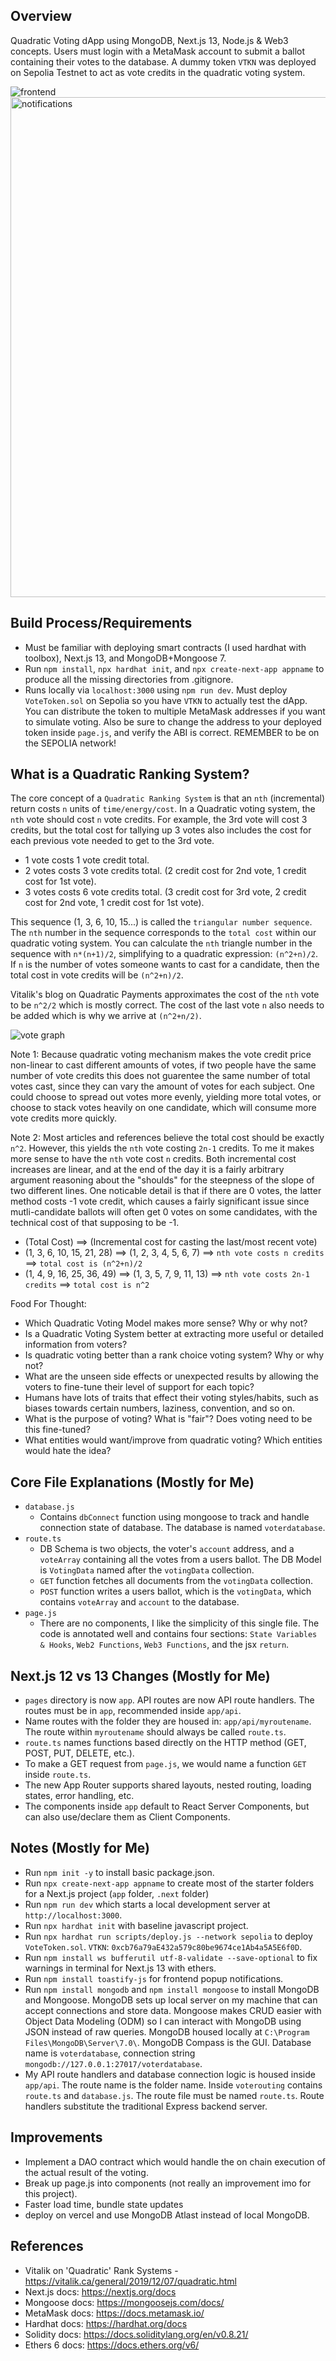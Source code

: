 ## Overview
Quadratic Voting dApp using MongoDB, Next.js 13, Node.js & Web3 concepts. Users must login with a MetaMask account to submit a ballot containing their votes to the database. A dummy token `VTKN` was deployed on Sepolia Testnet to act as vote credits in the quadratic voting system. 

![frontend](public/frontendvisual.png)
<img src="public/notifications.png" alt="notifications" width="800" />


## Build Process/Requirements
- Must be familiar with deploying smart contracts (I used hardhat with toolbox), Next.js 13, and MongoDB+Mongoose 7.
- Run `npm install`, `npx hardhat init`, and `npx create-next-app appname` to produce all the missing directories from .gitignore.
- Runs locally via `localhost:3000` using `npm run dev`. Must deploy `VoteToken.sol` on Sepolia so you have `VTKN` to actually test the dApp. You can distribute the token to multiple MetaMask addresses if you want to simulate voting. Also be sure to change the address to your deployed token inside `page.js`, and verify the ABI is correct. REMEMBER to be on the SEPOLIA network!


## What is a Quadratic Ranking System?
The core concept of a `Quadratic Ranking System` is that an `nth` (incremental) return costs `n` units of `time/energy/cost`. In a Quadratic voting system, the `nth` vote should cost `n` vote credits. For example, the 3rd vote will cost 3 credits, but the total cost for tallying up 3 votes also includes the cost for each previous vote needed to get to the 3rd vote. 

- 1 vote costs 1 vote credit total.
- 2 votes costs 3 vote credits total. (2 credit cost for 2nd vote, 1 credit cost for 1st vote).
- 3 votes costs 6 vote credits total. (3 credit cost for 3rd vote, 2 credit cost for 2nd vote, 1 credit cost for 1st vote).

This sequence (1, 3, 6, 10, 15...) is called the `triangular number sequence`. The `nth` number in the sequence corresponds to the `total cost` within our quadratic voting system. You can calculate the `nth` triangle number in the sequence with `n*(n+1)/2`, simplifying to a quadratic expression: `(n^2+n)/2`. If `n` is the number of votes someone wants to cast for a candidate, then the total cost in vote credits will be `(n^2+n)/2`. 

Vitalik's blog on Quadratic Payments approximates the cost of the `nth` vote to be `n^2/2` which is mostly correct. The cost of the last vote `n` also needs to be added which is why we arrive at `(n^2+n/2)`.

![vote graph](public/votegraph.png)

Note 1: Because quadratic voting mechanism makes the vote credit price non-linear to cast different amounts of votes, if two people have the same number of vote credits this does not guarentee the same number of total votes cast, since they can vary the amount of votes for each subject. One could choose to spread out votes more evenly, yielding more total votes, or choose to stack votes heavily on one candidate, which will consume more vote credits more quickly.

Note 2: Most articles and references believe the total cost should be exactly `n^2`. However, this yields the `nth` vote costing `2n-1` credits. To me it makes more sense to have the `nth` vote cost `n` credits. Both incremental cost increases are linear, and at the end of the day it is a fairly arbitrary argument reasoning about the "shoulds" for the steepness of the slope of two different lines. One noticable detail is that if there are 0 votes, the latter method costs -1 vote credit, which causes a fairly significant issue since mutli-candidate ballots will often get 0 votes on some candidates, with the technical cost of that supposing to be -1.

- (Total Cost) ==> (Incremental cost for casting the last/most recent vote)
- (1, 3, 6, 10, 15, 21, 28) ==> (1, 2, 3, 4, 5, 6, 7) ==> `nth vote costs n credits` ==> `total cost is (n^2+n)/2`
- (1, 4, 9, 16, 25, 36, 49) ==> (1, 3, 5, 7, 9, 11, 13) ==> `nth vote costs 2n-1 credits` ==> `total cost is n^2`


Food For Thought: 
- Which Quadratic Voting Model makes more sense? Why or why not?
- Is a Quadratic Voting System better at extracting more useful or detailed information from voters? 
- Is quadratic voting better than a rank choice voting system? Why or why not?
- What are the unseen side effects or unexpected results by allowing the voters to fine-tune their level of support for each topic?
- Humans have lots of traits that effect their voting styles/habits, such as biases towards certain numbers, laziness, convention, and so on. 
- What is the purpose of voting? What is "fair"? Does voting need to be this fine-tuned?
- What entities would want/improve from quadratic voting? Which entities would hate the idea?


## Core File Explanations (Mostly for Me)
- `database.js` 
    - Contains `dbConnect` function using mongoose to track and handle connection state of database. The database is named `voterdatabase`.
- `route.ts` 
    - DB Schema is two objects, the voter's `account` address, and a `voteArray` containing all the votes from a users ballot. The DB Model is `VotingData` named after the `votingData` collection.
    - `GET` function fetches all documents from the `votingData` collection.
    - `POST` function writes a users ballot, which is the `votingData`, which contains `voteArray` and `account` to the database.
- `page.js`
    - There are no components, I like the simplicity of this single file. The code is annotated well and contains four sections: `State Variables & Hooks`, `Web2 Functions`, `Web3 Functions`, and the jsx `return`.


## Next.js 12 vs 13 Changes (Mostly for Me)
- `pages` directory is now `app`. API routes are now API route handlers. The routes must be in `app`, recommended inside `app/api`.
- Name routes with the folder they are housed in: `app/api/myroutename`. The route within `myroutename` should always be called `route.ts`.
- `route.ts` names functions based directly on the HTTP method (GET, POST, PUT, DELETE, etc.).
- To make a GET request from `page.js`, we would name a function `GET` inside `route.ts`.
- The new App Router supports shared layouts, nested routing, loading states, error handling, etc.
- The components inside `app` default to React Server Components, but can also use/declare them as Client Components. 


## Notes (Mostly for Me)
- Run `npm init -y` to install basic package.json.
- Run `npx create-next-app appname` to create most of the starter folders for a Next.js project (`app` folder, `.next` folder)
- Run `npm run dev` which starts a local development server at `http://localhost:3000`. 
- Run `npx hardhat init` with baseline javascript project.
- Run `npx hardhat run scripts/deploy.js --network sepolia` to deploy `VoteToken.sol`. `VTKN`: `0xcb76a79aE432a579c80be9674ce1Ab4a5A5E6f0D`.
- Run `npm install ws bufferutil utf-8-validate --save-optional` to fix warnings in terminal for Next.js 13 with ethers.
- Run `npm install toastify-js` for frontend popup notifications.
- Run `npm install mongodb` and `npm install mongoose` to install MongoDB and Mongoose. MongoDB sets up local server on my machine that can accept connections and store data. Mongoose makes CRUD easier with Object Data Modeling (ODM) so I can interact with MongoDB using JSON instead of raw queries. MongoDB housed locally at `C:\Program Files\MongoDB\Server\7.0\`. MongoDB Compass is the GUI. Database name is `voterdatabase`, connection string `mongodb://127.0.0.1:27017/voterdatabase`.
- My API route handlers and database connection logic is housed inside `app/api`. The route name is the folder name. Inside `voterouting` contains `route.ts` and `database.js`. The route file must be named `route.ts`. Route handlers substitute the traditional Express backend server.


## Improvements
- Implement a DAO contract which would handle the on chain execution of the actual result of the voting.
- Break up page.js into components (not really an improvement imo for this project).
- Faster load time, bundle state updates
- deploy on vercel and use MongoDB Atlast instead of local MongoDB.

## References
- Vitalik on 'Quadratic' Rank Systems - https://vitalik.ca/general/2019/12/07/quadratic.html
- Next.js docs: https://nextjs.org/docs
- Mongoose docs: https://mongoosejs.com/docs/
- MetaMask docs: https://docs.metamask.io/
- Hardhat docs: https://hardhat.org/docs
- Solidity docs: https://docs.soliditylang.org/en/v0.8.21/
- Ethers 6 docs: https://docs.ethers.org/v6/
